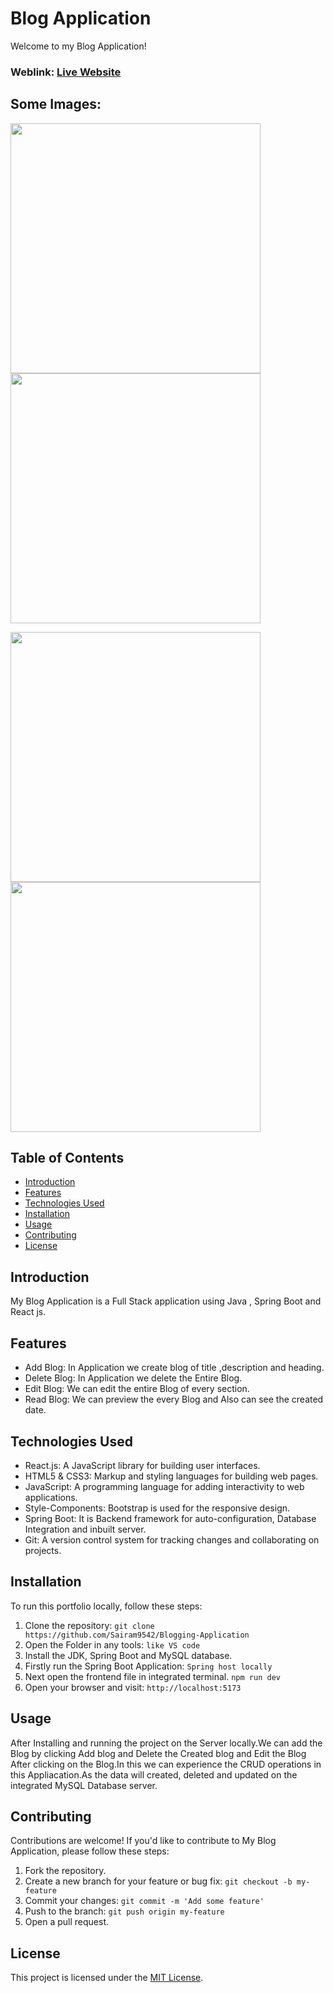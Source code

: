 # Blog Application
Welcome to my Blog Application!

### Weblink: [Live Website]()
## Some Images:
<img width="400px;" src="https://res.cloudinary.com/dz1zt2xfc/image/upload/v1732267892/Screenshot_37_thwdtf.png"/> <img width="400px;" src="https://res.cloudinary.com/dz1zt2xfc/image/upload/v1732630817/blog4_rzbmrd.png"/>

<img width="400px;" src="https://res.cloudinary.com/dz1zt2xfc/image/upload/v1732630817/Blog3_ntulnn.png"/> <img width="400px;" src="https://res.cloudinary.com/dz1zt2xfc/image/upload/v1732630818/Blog2_kednbq.png"/>


## Table of Contents
- [Introduction](#introduction)
- [Features](#features)
- [Technologies Used](#technologies-used)
- [Installation](#installation)
- [Usage](#usage)
- [Contributing](#contributing)
- [License](#license)

## Introduction
My Blog Application is a Full Stack application using Java , Spring Boot and React js.

## Features
- Add Blog: In Application we create blog of title ,description and heading.
- Delete Blog: In Application we delete the Entire Blog.
- Edit Blog: We can edit the entire Blog of every section.
- Read Blog: We can preview the every Blog and Also can see the created date.


## Technologies Used
- React.js: A JavaScript library for building user interfaces.
- HTML5 & CSS3: Markup and styling languages for building web pages.
- JavaScript: A programming language for adding interactivity to web applications.
- Style-Components: Bootstrap is used for the responsive design.
- Spring Boot: It is Backend framework for auto-configuration, Database Integration and inbuilt server.
- Git: A version control system for tracking changes and collaborating on projects.

## Installation
To run this portfolio locally, follow these steps:

1. Clone the repository: `git clone https://github.com/Sairam9542/Blogging-Application`
2. Open the Folder in any tools: `like VS code`
3. Install the JDK, Spring Boot and MySQL database.
4. Firstly run the Spring Boot Application: `Spring host locally`
5. Next open the frontend file in integrated terminal. `npm run dev`
6. Open your browser and visit: `http://localhost:5173`

## Usage
After Installing and running the project on the Server locally.We can add the Blog by clicking Add blog and Delete the Created blog and Edit the Blog After clicking on the Blog.In this we can experience the CRUD operations in this Appliacation.As the data will created, deleted and updated on the integrated MySQL Database server. 

## Contributing
Contributions are welcome! If you'd like to contribute to My Blog Application, please follow these steps:

1. Fork the repository.
2. Create a new branch for your feature or bug fix: `git checkout -b my-feature`
3. Commit your changes: `git commit -m 'Add some feature'`
4. Push to the branch: `git push origin my-feature`
5. Open a pull request.

## License
This project is licensed under the [MIT License](LICENSE).
